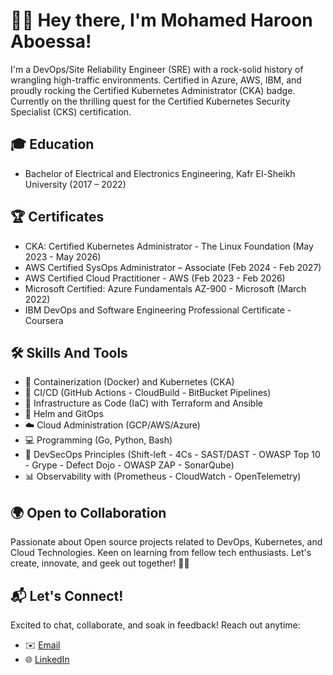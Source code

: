 # 👨‍💻 Hey there, I'm Mohamed Haroon Aboessa!

I'm a DevOps/Site Reliability Engineer (SRE) with a rock-solid history of wrangling high-traffic environments. Certified in Azure, AWS, IBM, and proudly rocking the Certified Kubernetes Administrator (CKA) badge. Currently on the thrilling quest for the Certified Kubernetes Security Specialist (CKS) certification.

## 🎓 Education

- Bachelor of Electrical and Electronics Engineering, Kafr El-Sheikh University (2017 – 2022)

## 🏆 Certificates

- CKA: Certified Kubernetes Administrator - The Linux Foundation (May 2023 - May 2026)
- AWS Certified SysOps Administrator – Associate (Feb 2024 - Feb 2027)
- AWS Certified Cloud Practitioner - AWS (Feb 2023 - Feb 2026)
- Microsoft Certified: Azure Fundamentals AZ-900 - Microsoft (March 2022)
- IBM DevOps and Software Engineering Professional Certificate - Coursera

## 🛠️ Skills And Tools

- 🐳 Containerization (Docker) and Kubernetes (CKA)
- 🚀 CI/CD (GitHub Actions - CloudBuild - BitBucket Pipelines)
- 🧰 Infrastructure as Code (IaC) with Terraform and Ansible
- 🎩 Helm and GitOps
- ☁️ Cloud Administration (GCP/AWS/Azure)
- 💻 Programming (Go, Python, Bash)
- 🔐 DevSecOps Principles (Shift-left - 4Cs - SAST/DAST - OWASP Top 10 - Grype - Defect Dojo - OWASP ZAP - SonarQube)
- 📊 Observability with (Prometheus - CloudWatch - OpenTelemetry)

## 🌍 Open to Collaboration

Passionate about Open source projects related to DevOps, Kubernetes, and Cloud Technologies. Keen on learning from fellow tech enthusiasts. Let's create, innovate, and geek out together! 👯‍♂️

## 📬 Let's Connect!

Excited to chat, collaborate, and soak in feedback! Reach out anytime:

- ✉️ [Email](mailto:mohamedessa736@gmail.com)
- 🌐 [LinkedIn](https://www.linkedin.com/in/mohamed-haroon98/)
